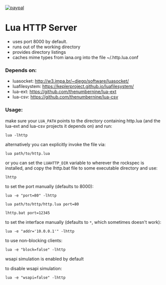[![paypal](https://www.paypalobjects.com/en_US/i/btn/btn_donateCC_LG.gif)](https://www.paypal.com/cgi-bin/webscr?cmd=_s-xclick&hosted_button_id=KYWUWS86GSFGL)

# Lua HTTP Server #

- uses port 8000 by default.
- runs out of the working directory
- provides directory listings
- caches mime types from iana.org into the file ~/.http.lua.conf

### Depends on: ###

- luasocket: http://w3.impa.br/~diego/software/luasocket/
- luafilesystem: https://keplerproject.github.io/luafilesystem/
- lua-ext: https://github.com/thenumbernine/lua-ext
- lua-csv: https://github.com/thenumbernine/lua-csv


### Usage: ###

make sure your `LUA_PATH` points to the directory containing http.lua (and the lua-ext and lua-csv projects it depends on) and run:

`lua -lhttp`


alternatively you can explicitly invoke the file via:

`lua path/to/http.lua`


or you can set the `LUAHTTP_DIR` variable to wherever the rockspec is installed, 
and copy the lhttp.bat file to some executable directory and use:

`lhttp`


to set the port manually (defaults to 8000):

`lua -e "port=80" -lhttp`

`lua path/to/http/http.lua port=80`

`lhttp.bat port=12345`


to set the interface manually (defaults to `*`, which sometimes doesn't work):

`lua -e "addr='10.0.0.1'" -lhttp`


to use non-blocking clients:

`lua -e "block=false" -lhttp`


wsapi simulation is enabled by default

to disable wsapi simulation:

`lua -e "wsapi=false" -lhttp`
